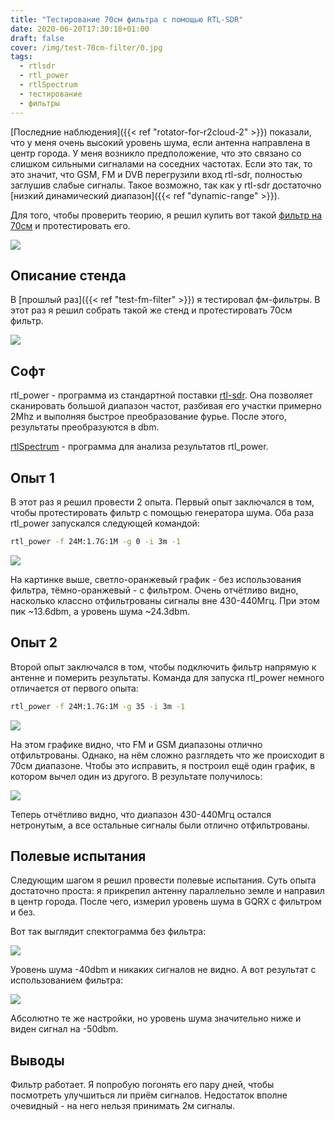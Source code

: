 ```yaml
---
title: "Тестирование 70см фильтра с помощью RTL-SDR"
date: 2020-06-20T17:30:18+01:00
draft: false
cover: /img/test-70cm-filter/0.jpg
tags:
  - rtlsdr
  - rtl_power
  - rtlSpectrum
  - тестирование
  - фильтры
---
```


[Последние наблюдения]({{< ref "rotator-for-r2cloud-2" >}}) показали, что у меня очень высокий уровень шума, если антенна направлена в центр города. У меня возникло предположение, что это связано со слишком сильными сигналами на соседних частотах. Если это так, то это значит, что GSM, FM и DVB перегрузили вход rtl-sdr, полностью заглушив слабые сигналы. Такое возможно, так как у rtl-sdr достаточно [низкий динамический диапазон]({{< ref "dynamic-range" >}}).

Для того, чтобы проверить теорию, я решил купить вот такой [фильтр на 70см](https://www.ebay.co.uk/itm/70cm-430-440MHz-Filter-EME-RTL-SDR/264521132435?pageci=fdb1adb1-62db-45fd-9a71-4029605d1ae3) и протестировать его.

![](/img/test-70cm-filter/0.jpg)

## Описание стенда

В [прошлый раз]({{< ref "test-fm-filter" >}}) я тестировал фм-фильтры. В этот раз я решил собрать такой же стенд и протестировать 70см фильтр.

![](/img/test-70cm-filter/1.jpg)

## Софт

rtl_power - программа из стандартной поставки [rtl-sdr](https://github.com/osmocom/rtl-sdr). Она позволяет сканировать большой диапазон частот, разбивая его участки примерно 2Mhz и выполняя быстрое преобразование фурье. После этого, результаты преобразуются в dbm.

[rtlSpectrum](http://github.com/dernasherbrezon/rtlSpectrum) - программа для анализа результатов rtl_power.

## Опыт 1

В этот раз я решил провести 2 опыта. Первый опыт заключался в том, чтобы протестировать фильтр с помощью генератора шума. Оба раза rtl_power запускался следующей командой:

```bash
rtl_power -f 24M:1.7G:1M -g 0 -i 3m -1
```

![](/img/test-70cm-filter/2.png)

На картинке выше, светло-оранжевый график - без использования фильтра, тёмно-оранжевый - с фильтром. Очень отчётливо видно, насколько классно отфильтрованы сигналы вне 430-440Мгц. При этом пик ~13.6dbm, а уровень шума ~24.3dbm.

## Опыт 2

Второй опыт заключался в том, чтобы подключить фильтр напрямую к антенне и померить результаты. Команда для запуска rtl_power немного отличается от первого опыта:

```bash
rtl_power -f 24M:1.7G:1M -g 35 -i 3m -1
```

![](/img/test-70cm-filter/3.png)

На этом графике видно, что FM и GSM диапазоны отлично отфильтрованы. Однако, на нём сложно разглядеть что же происходит в 70см диапазоне. Чтобы это исправить, я построил ещё один график, в котором вычел один из другого. В результате получилось:

![](/img/test-70cm-filter/4.png)

Теперь отчётливо видно, что диапазон 430-440Мгц остался нетронутым, а все остальные сигналы были отлично отфильтрованы.

## Полевые испытания

Следующим шагом я решил провести полевые испытания. Суть опыта достаточно проста: я прикрепил антенну параллельно земле и направил в центр города. После чего, измерил уровень шума в GQRX с фильтром и без.

Вот так выглядит спектограмма без фильтра:

![](/img/test-70cm-filter/5.png)

Уровень шума -40dbm и никаких сигналов не видно. А вот результат с использованием фильтра:

![](/img/test-70cm-filter/6.png)

Абсолютно те же настройки, но уровень шума значительно ниже и виден сигнал на -50dbm.

## Выводы

Фильтр работает. Я попробую погонять его пару дней, чтобы посмотреть улучшиться ли приём сигналов. Недостаток вполне очевидный - на него нельзя принимать 2м сигналы.
